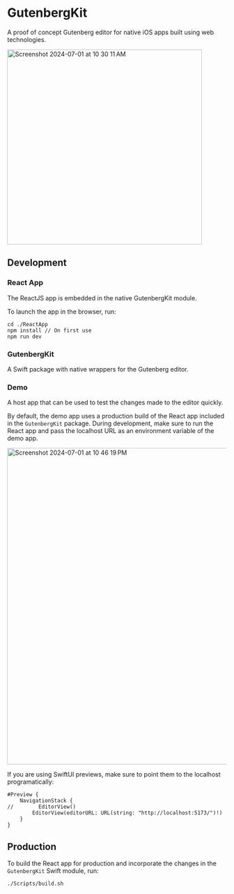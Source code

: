 # GutenbergKit

A proof of concept Gutenberg editor for native iOS apps built using web technologies.

<img width="447" alt="Screenshot 2024-07-01 at 10 30 11 AM" src="https://github.com/kean/GutenbergKit/assets/1567433/4d9b2fcd-30fa-46ca-895d-07e0848143b1">

## Development

### React App

The ReactJS app is embedded in the native GutenbergKit module.

To launch the app in the browser, run:

```
cd ./ReactApp
npm install // On first use
npm run dev
```

### GutenbergKit

A Swift package with native wrappers for the Gutenberg editor.

### Demo

A host app that can be used to test the changes made to the editor quickly. 

By default, the demo app uses a production build of the React app included in the `GutenbergKit` package. During development, make sure to run the React app and pass the localhost URL as an environment variable of the demo app.

<img width="725" alt="Screenshot 2024-07-01 at 10 46 19 PM" src="https://github.com/kean/GutenbergKit/assets/1567433/cdc8a28a-c621-4b8e-bc7a-31361694434c">

If you are using SwiftUI previews, make sure to point them to the localhost programatically:

```
#Preview {
    NavigationStack {
//        EditorView()
        EditorView(editorURL: URL(string: "http://localhost:5173/")!)
    }
}
```

## Production

To build the React app for production and incorporate the changes in the `GutenbergKit` Swift module, run:

```
./Scripts/build.sh
```
